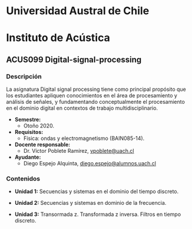 # Universidad Austral de Chile
# Instituto de Acústica
## ACUS099 Digital-signal-processing
### Descripción
La asignatura Digital signal processing tiene como principal propósito que los estudiantes apliquen conocimientos en el área de procesamiento y análisis de señales, y fundamentando conceptualmente el procesamiento en el dominio digital en contextos de trabajo multidisciplinario.
* **Semestre:** 
  + Otoño 2020. 
* **Requisitos:** 
  + Física: ondas y electromagnetismo (BAIN085-14).
* **Docente responsable:** 
  + Dr. Víctor Poblete Ramírez, vpoblete@uach.cl 
* **Ayudante:**
  + Diego Espejo Alquinta, diego.espejo@alumnos.uach.cl 
### Contenidos
* **Unidad 1:** Secuencias y sistemas en el dominio del tiempo discreto.

* **Unidad 2:** Secuencias y sistemas en dominio de la frecuencia.  

* **Unidad 3:** Transormada z. Transformada z inversa. Filtros en tiempo discreto. 
